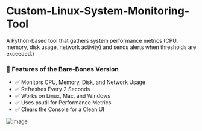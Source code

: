 # Custom-Linux-System-Monitoring-Tool
A Python-based tool that gathers system performance metrics (CPU, memory, disk usage, network activity) and sends alerts when thresholds are exceeded.)

### 🎯 Features of the Bare-Bones Version
- ✅ Monitors CPU, Memory, Disk, and Network Usage
- ✅ Refreshes Every 2 Seconds
- ✅ Works on Linux, Mac, and Windows
- ✅ Uses psutil for Performance Metrics
- ✅ Clears the Console for a Clean UI

![image](https://github.com/user-attachments/assets/f4c532ca-0cc7-4685-8a5b-2ab471bcda98)
